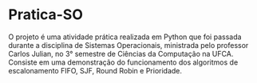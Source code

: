 # Pratica-SO
O projeto é uma atividade prática realizada em Python que foi passada durante a disciplina de Sistemas Operacionais, ministrada pelo professor Carlos Julian, no 3° semestre de Ciências da Computação na UFCA. Consiste em uma demonstração do funcionamento dos algoritmos de escalonamento FIFO, SJF, Round Robin e Prioridade.

